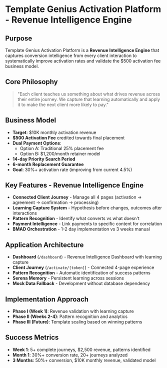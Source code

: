 # Template Genius Activation Platform - Revenue Intelligence Engine

## Purpose
Template Genius Activation Platform is a **Revenue Intelligence Engine** that captures conversion intelligence from every client interaction to systematically improve activation rates and validate the $500 activation fee business model.

## Core Philosophy
> "Each client teaches us something about what drives revenue across their entire journey. We capture that learning automatically and apply it to make the next client more likely to pay."

## Business Model
- **Target**: $10K monthly activation revenue
- **$500 Activation Fee** credited towards final placement
- **Dual Payment Options**:
  - Option A: Traditional 25% placement fee
  - Option B: $1,200/month retainer model
- **14-day Priority Search Period**
- **6-month Replacement Guarantee**
- **Goal**: 30%+ activation rate (improving from current 4.5%)

## Key Features - Revenue Intelligence Engine
- **Connected Client Journey** - Manage all 4 pages (activation → agreement → confirmation → processing)
- **Learning Capture System** - Hypothesis before changes, outcomes after interactions
- **Pattern Recognition** - Identify what converts vs what doesn't
- **Payment Intelligence** - Link payments to specific content for correlation
- **BMAD Orchestration** - 1-2 day implementation vs 3 weeks manual

## Application Architecture
- **Dashboard** (`/dashboard`) - Revenue Intelligence Dashboard with learning capture
- **Client Journey** (`/activate/[token]`) - Connected 4-page experience
- **Pattern Recognition** - Automatic identification of success patterns
- **Serena Memory** - Persistent learning across sessions
- **Mock Data Fallback** - Development without database dependency

## Implementation Approach
- **Phase I (Week 1)**: Revenue validation with learning capture
- **Phase II (Weeks 2-4)**: Pattern recognition and analytics
- **Phase III (Future)**: Template scaling based on winning patterns

## Success Metrics
- **Week 1**: 5+ complete journeys, $2,500 revenue, patterns identified
- **Month 1**: 30%+ conversion rate, 20+ journeys analyzed
- **3 Months**: 50%+ conversion, $10K monthly revenue, validated model